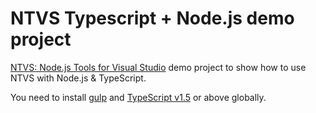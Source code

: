 # NTVS Typescript + Node.js demo project

[NTVS: Node.js Tools for Visual Studio](http://aka.ms/explorentvs) demo project to show how to use NTVS with Node.js & TypeScript.


You need to install [gulp](http://gulpjs.com/) and [TypeScript v1.5](https://www.npmjs.com/package/typescript) or above globally.

